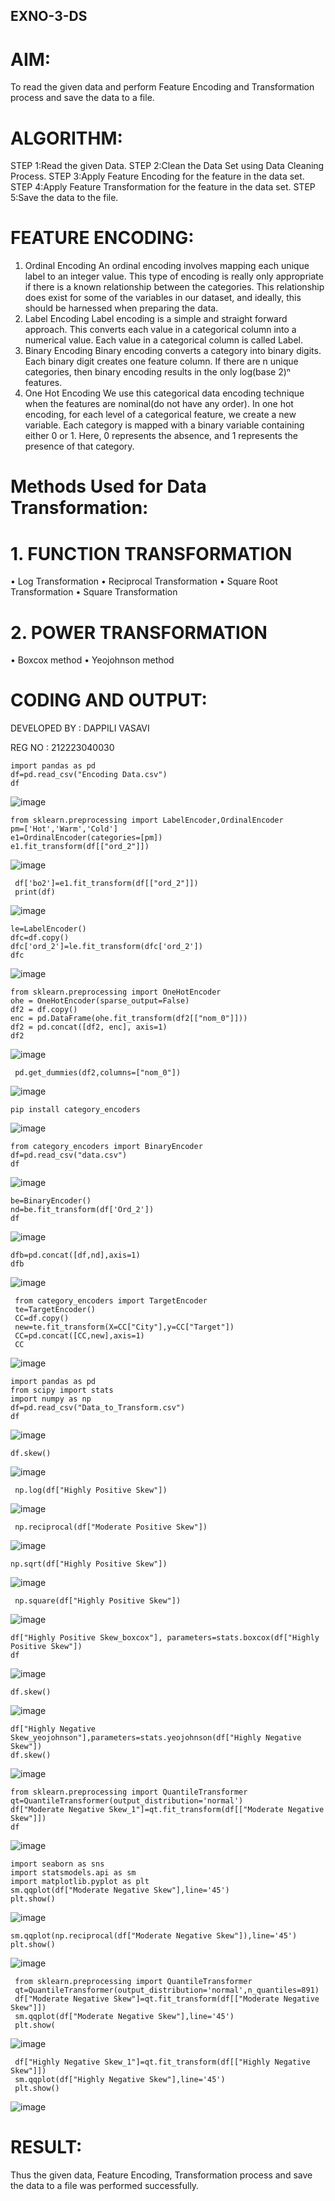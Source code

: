 ## EXNO-3-DS

# AIM:
To read the given data and perform Feature Encoding and Transformation process and save the data to a file.

# ALGORITHM:
STEP 1:Read the given Data.
STEP 2:Clean the Data Set using Data Cleaning Process.
STEP 3:Apply Feature Encoding for the feature in the data set.
STEP 4:Apply Feature Transformation for the feature in the data set.
STEP 5:Save the data to the file.

# FEATURE ENCODING:
1. Ordinal Encoding
An ordinal encoding involves mapping each unique label to an integer value. This type of encoding is really only appropriate if there is a known relationship between the categories. This relationship does exist for some of the variables in our dataset, and ideally, this should be harnessed when preparing the data.
2. Label Encoding
Label encoding is a simple and straight forward approach. This converts each value in a categorical column into a numerical value. Each value in a categorical column is called Label.
3. Binary Encoding
Binary encoding converts a category into binary digits. Each binary digit creates one feature column. If there are n unique categories, then binary encoding results in the only log(base 2)ⁿ features.
4. One Hot Encoding
We use this categorical data encoding technique when the features are nominal(do not have any order). In one hot encoding, for each level of a categorical feature, we create a new variable. Each category is mapped with a binary variable containing either 0 or 1. Here, 0 represents the absence, and 1 represents the presence of that category.

# Methods Used for Data Transformation:
  # 1. FUNCTION TRANSFORMATION
• Log Transformation
• Reciprocal Transformation
• Square Root Transformation
• Square Transformation
  # 2. POWER TRANSFORMATION
• Boxcox method
• Yeojohnson method

# CODING AND OUTPUT:
  DEVELOPED BY : DAPPILI VASAVI
  
  REG NO : 212223040030
```
import pandas as pd
df=pd.read_csv("Encoding Data.csv")
df
```
![image](https://github.com/user-attachments/assets/24d217e6-a34c-46a9-9739-538d9317398b)
```
from sklearn.preprocessing import LabelEncoder,OrdinalEncoder
pm=['Hot','Warm','Cold']
e1=OrdinalEncoder(categories=[pm])
e1.fit_transform(df[["ord_2"]])
```
![image](https://github.com/user-attachments/assets/c2ff6b0b-8a58-4364-adf2-dc4495ea3eb7)
```
 df['bo2']=e1.fit_transform(df[["ord_2"]])
 print(df)
```
![image](https://github.com/user-attachments/assets/ad52587e-9b8a-4606-a5b3-1bf770646ac1)
```
le=LabelEncoder()
dfc=df.copy()
dfc['ord_2']=le.fit_transform(dfc['ord_2'])
dfc
```
![image](https://github.com/user-attachments/assets/4c0d4d16-c742-4504-a25e-8cf62e8bbf05)
```
from sklearn.preprocessing import OneHotEncoder
ohe = OneHotEncoder(sparse_output=False)
df2 = df.copy()
enc = pd.DataFrame(ohe.fit_transform(df2[["nom_0"]]))
df2 = pd.concat([df2, enc], axis=1)
df2
```
![image](https://github.com/user-attachments/assets/7575873a-368c-4d0a-8c39-0ed8098efed4)
```
 pd.get_dummies(df2,columns=["nom_0"])
```
![image](https://github.com/user-attachments/assets/14b8cce6-1775-4f75-81f8-663283474bba)
```
pip install category_encoders
```
![image](https://github.com/user-attachments/assets/370bb429-258f-4ec6-9297-495372823af1)
```
from category_encoders import BinaryEncoder
df=pd.read_csv("data.csv")
df
```
![image](https://github.com/user-attachments/assets/92cc7d3c-f45a-4bfc-9a26-1956eb19dc90)
```
be=BinaryEncoder()
nd=be.fit_transform(df['Ord_2'])
df
```
![image](https://github.com/user-attachments/assets/5a7d9694-b22e-4770-99d8-06b0fee72076)
```
dfb=pd.concat([df,nd],axis=1)
dfb
```
![image](https://github.com/user-attachments/assets/e0c5f140-393f-4b4f-b65e-d10affb4aefc)
```
 from category_encoders import TargetEncoder
 te=TargetEncoder()
 CC=df.copy()
 new=te.fit_transform(X=CC["City"],y=CC["Target"])
 CC=pd.concat([CC,new],axis=1)
 CC
```
![image](https://github.com/user-attachments/assets/4946955d-3a67-44c0-8749-99a70283d21e)
```
import pandas as pd
from scipy import stats
import numpy as np
df=pd.read_csv("Data_to_Transform.csv")
df
```

![image](https://github.com/user-attachments/assets/c31b9cdc-6b3c-49e9-aed1-0a3086da46d6)
```
df.skew()
```
![image](https://github.com/user-attachments/assets/4b53c252-7daf-4fc0-9bf5-316e0a4c611c)
```
 np.log(df["Highly Positive Skew"])

```
![image](https://github.com/user-attachments/assets/b7f5caf0-b5bb-4b2b-ad79-d6d35b6d66ac)
```
 np.reciprocal(df["Moderate Positive Skew"])
```
![image](https://github.com/user-attachments/assets/8c33a2e6-89de-4608-88b1-e3aadb789126)
```
np.sqrt(df["Highly Positive Skew"])
```
![image](https://github.com/user-attachments/assets/72753577-bd18-48b2-b2eb-d0734a62fdae)
```
 np.square(df["Highly Positive Skew"])
```
![image](https://github.com/user-attachments/assets/44882161-e35a-400e-9a2b-3d7a0c715123)
```
df["Highly Positive Skew_boxcox"], parameters=stats.boxcox(df["Highly Positive Skew"])
df
```
![image](https://github.com/user-attachments/assets/eef53775-19e5-4cd2-80f2-778625d21760)
```
df.skew()
```
![image](https://github.com/user-attachments/assets/70f0f3f7-7ba0-4189-b2b0-05e9d4dab9d0)
```
df["Highly Negative Skew_yeojohnson"],parameters=stats.yeojohnson(df["Highly Negative Skew"])
df.skew()
```
![image](https://github.com/user-attachments/assets/6597db34-50b2-40fc-8316-f74af27bde51)
```
from sklearn.preprocessing import QuantileTransformer
qt=QuantileTransformer(output_distribution='normal')
df["Moderate Negative Skew_1"]=qt.fit_transform(df[["Moderate Negative Skew"]])
df
```
![image](https://github.com/user-attachments/assets/47184ba5-921e-4fb2-af73-4d6834b871af)
```
import seaborn as sns
import statsmodels.api as sm
import matplotlib.pyplot as plt
sm.qqplot(df["Moderate Negative Skew"],line='45')
plt.show()
```
![image](https://github.com/user-attachments/assets/0e43805b-86d6-4444-adb0-9c3ce80285fc)
```
sm.qqplot(np.reciprocal(df["Moderate Negative Skew"]),line='45')
plt.show()
```
![image](https://github.com/user-attachments/assets/fd423fe2-1236-48e4-bc1d-6f34fbe2937b)
```
 from sklearn.preprocessing import QuantileTransformer
 qt=QuantileTransformer(output_distribution='normal',n_quantiles=891)
 df["Moderate Negative Skew"]=qt.fit_transform(df[["Moderate Negative Skew"]])
 sm.qqplot(df["Moderate Negative Skew"],line='45')
 plt.show(
```
![image](https://github.com/user-attachments/assets/f64e418a-2e86-401a-b8ed-725269f9202b)
```
 df["Highly Negative Skew_1"]=qt.fit_transform(df[["Highly Negative Skew"]])
 sm.qqplot(df["Highly Negative Skew"],line='45')
 plt.show()
```
![image](https://github.com/user-attachments/assets/f269bbe6-02f2-42bb-8d01-b1b79a88f7c9)

# RESULT:
Thus the given data, Feature Encoding, Transformation process and save the data to a file was performed successfully.

       
